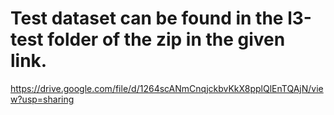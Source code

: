 # Test dataset can be found in the l3-test folder of the zip in the given link.

https://drive.google.com/file/d/1264scANmCnqjckbvKkX8pplQlEnTQAjN/view?usp=sharing
